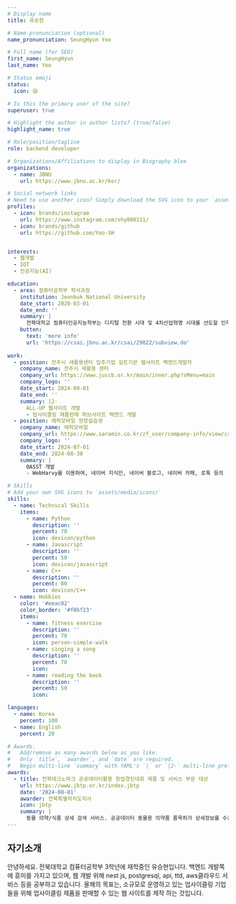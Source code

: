 ```yaml
---
# Display name
title: 유승현

# Name pronunciation (optional)
name_pronunciation: SeungHyun Yoo

# Full name (for SEO)
first_name: SeungHyun
last_name: Yoo

# Status emoji
status: 
  icon: 😄 

# Is this the primary user of the site?
superuser: true

# Highlight the author in author lists? (true/false)
highlight_name: true

# Role/position/tagline
role: backend developer

# Organizations/Affiliations to display in Biography blox
organizations:
  - name: JBNU
    url: https://www.jbnu.ac.kr/kor/

# Social network links
# Need to use another icon? Simply download the SVG icon to your `assets/media/icons/` folder.
profiles:
  - icon: brands/instagram
    url: https://www.instagram.com/shy000111/
  - icon: brands/github
    url: https://github.com/Yoo-SH


interests:
  - 웹개발
  - IOT
  - 인공지능(AI)

education:
  - area: 컴퓨터공학부 학사과정
    institution: Jeonbuk National University
    date_start: 2020-03-01
    date_end: ''
    summary: |
      전북대학교 컴퓨터인공지능학부는 디지털 전환 시대 및 4차산업혁명 시대를 선도할 인재를 양성하기 위해, 컴퓨터과학 세계 표준 교육과정 및 산업체 수요를 적극 반영하여, 9대 핵심역량인 5C-GIANT를 정의하였으며, 이를 기반으로 AI, IoT, 클라우드/빅데이터, 블록체인/정보보호의 심화전공으로 하고 산학실전캡스톤 프로그램을 다수 운영하는 교과과정을 새롭게 수립하였습니다. 우리 학부는 AI 및 신기술 요구에 적극 대응하면서 미래 지능정보사회 및 초연결 사회에 종사할 학생들에게 요구되는 지식을 체계적이고 효율적으로 교육하기 위하여 교육 목표를 "미래기술지향적으로 문제해결역량을 갖춘 산업체 수요 기반 5C-GIANT형 글로벌 디지털 인재 양성 "에 두고 있습니다
    button:
      text: 'more info'
      url: 'https://csai.jbnu.ac.kr/csai/29022/subview.do'
  
work:
  - position: 전주시 새활용센터 입주기업 길트기꾼 웹사이트 백엔드개발자
    company_name: 전주시 새활용 센터
    company_url: https://www.juccb.or.kr/main/inner.php?sMenu=main
    company_logo: ''
    date_start: 2024-09-01
    date_end: ''
    summary: |2-
      ALL-UP 웹사이트 개발
      - 업사이클링 제품판매 허브사이트 백엔드 개발
  - position: 에픽모바일 현장실습생
    company_name: 에픽모바일
    company_url: https://www.saramin.co.kr/zf_user/company-info/view/csn/cGo4cnpybG1DU1RPK3V5VGhYeGhydz09/company_nm/(%EC%A3%BC)%EC%97%90%ED%94%BD%EB%AA%A8%EB%B0%94%EC%9D%BC
    company_logo: ''
    date_start: 2024-07-01
    date_end: 2024-08-30
    summary: |
      OASST 개발 
      - WebHarvy를 이용하여, 네이버 지식인, 네이버 블로그, 네이버 카페, 로톡 등의  법률 관련 대화 데이터를 5만개 수집하여,ChatGPT와 같은 대화형 인공지능이 사용하는 학습 데이터인 OASST 트리형 테이블을 파이썬으로 만들고 데이터를 전처리함.  

# Skills
# Add your own SVG icons to `assets/media/icons/`
skills:
  - name: Technical Skills
    items:
      - name: Python
        description: ''
        percent: 70
        icon: devicon/python
      - name: Javascript
        description: ''
        percent: 50
        icon: devicon/javascript
      - name: C++
        description: ''
        percent: 80
        icon: devicon/C++
  - name: Hobbies
    color: '#eeac02'
    color_border: '#f0bf23'
    items:
      - name: fitness exercise
        description: ''
        percent: 70
        icon: person-simple-walk
      - name: singing a song
        description: ''
        percent: 70
        icon: 
      - name: reading the book
        description: ''
        percent: 50
        icon: 

languages:
  - name: Korea
    percent: 100
  - name: English
    percent: 20

# Awards.
#   Add/remove as many awards below as you like.
#   Only `title`, `awarder`, and `date` are required.
#   Begin multi-line `summary` with YAML's `|` or `|2-` multi-line prefix and indent 2 spaces below.
awards:
  - title: 전북테크노파크 공공데이터활용 창업경진대회 제품 및 서비스 부문 대상
    url: https://www.jbtp.or.kr/index.jbtp
    date: '2024-08-01'
    awarder: 전북특별자치도지사
    icon: jbtp
    summary: |
      동물 의약/식품 상세 검색 서비스. 공공데이터 동물용 의약품 품목허가 상세정보를 수집하여, 크롤링 도구 웹하비로 해당 제품의 약품 식품 원재료 성분 상세정보 및 이미지를 parsing하여 데이터를 대량수집함. 해당 데이터를 성분 이미지를 OCR을 이용하여 성분 데이터를 자동입력 및 약간의 파인튜닝을 한 뒤, GPT를 이용하여 정보를 추출함. 이후, 이후 2개 이상 데이터를 join to 1 하는 등, 정보 합치기 정규화 후 DB에 저장. 또한 웹 개발 AI를 이용하여, 프론트 개발 작업을 시간을 최소화함. => 반려동물 셀프케어 식품지식 정보 제공
---
```


## 자기소개

안녕하세요. 전북대학교 컴퓨터공학부 3학년에 재학중인 유승현입니다. 백엔드 개발쪽에 흥미를 가지고 있으며, 웹 개발 위해 nest js, postgresql, api, ttd, aws클라우드 서비스 등을 공부하고 있습니다. 올해의 목표는, 소규모로 운영하고 있는 업사이클링 기업들을 위해 업사이클링 제품을 판매할 수 있는 웹 사이트를 제작 하는 것입니다.


